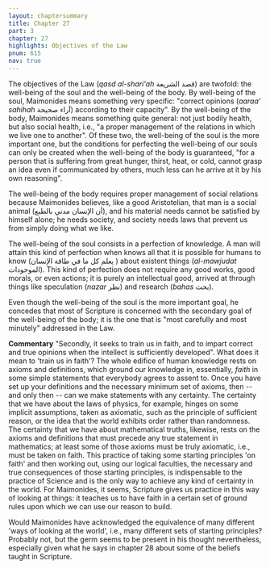 ```yaml
---
layout: chaptersummary
title: Chapter 27
part: 3
chapter: 27
highlights: Objectives of the Law
pnum: 615
nav: true
---
```


The objectives of the Law (_qasd al-shari'ah_ قصد الشريعة) are twofold: the well-being of the soul and the well-being of the body. By well-being of the soul, Maimonides means something very specific: "correct opinions (_aaraa' sahihah_ آراء صحيحة) according to their capacity". By the well-being of the body, Maimonides means something quite general: not just bodily health, but also social health, i.e., "a proper management of the relations in which we live one to another". Of these two, the well-being of the soul is the more important one, but the conditions for perfecting the well-being of our souls can only be created when the well-being of the body is guaranteed, "for a person that is suffering from great hunger, thirst, heat, or cold, cannot grasp an idea even if communicated by others, much less can he arrive at it by his own reasoning".

The well-being of the body requires proper management of social relations because Maimonides believes, like a good Aristotelian, that man is a social animal (أن الإنسان مدني بالطبع), and his material needs cannot be satisfied by himself alone; he needs society, and society needs laws that prevent us from simply doing what we like.

The well-being of the soul consists in a perfection of knowledge. A man will attain this kind of perfection when knows all that it is possible for humans to know (يعلم كل ما في طاقة الإنسان ) about existent things (_al-mawjudat_ الموجودات). This kind of perfection does not require any good works, good morals, or even actions; it is purely an intellectual good, arrived at through things like speculation (_nazar_ نظر) and research (_bahas_ بحث).

Even though the well-being of the soul is the more important goal, he concedes that most of Scripture is concerned with the secondary goal of the well-being of the body; it is the one that is "most carefully and most minutely" addressed in the Law.

**Commentary**
"Secondly, it seeks to train us in faith, and to impart correct and true opinions when the intellect is sufficiently developed". What does it mean to 'train us in faith'? The whole edifice of human knowledge rests on axioms and definitions, which ground our knowledge in, essentially, _faith_ in some simple statements that everybody agrees to assent to. Once you have set up your definitions and the necessary minimum set of axioms, then -- and only then -- can we make statements with any certainty. The certainty that we have about the laws of physics, for example, hinges on some implicit assumptions, taken as axiomatic, such as the principle of sufficient reason, or the idea that the world exhibits order rather than randomness. The certainty that we have about mathematical truths, likewise, rests on the axioms and definitions that must precede any true statement in mathematics; at least some of those axioms must be truly axiomatic, i.e., must be taken on faith. This practice of taking some starting principles 'on faith' and then working out, using our logical faculties, the necessary and true consequences of those starting principles, is  indispensable to the practice of Science and is the only way to achieve any kind of certainty in the world. For Maimonides, it seems, Scripture gives us practice in this way of looking at things: it teaches us to have faith in a certain set of ground rules upon which we can use our reason to build.

Would Maimonides have acknowledged the equivalence of many different 'ways of looking at the world', i.e., many different sets of starting principles? Probably not, but the germ seems to be present in his thought nevertheless, especially given what he says in chapter 28 about some of the beliefs taught in Scripture.
